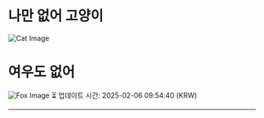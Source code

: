 
# 나만 없어 고양이

![Cat Image](https://cdn2.thecatapi.com/images/i2.jpg)

# 여우도 없어
![Fox Image](https://randomfox.ca/images/114.jpg)
⏳ 업데이트 시간: 2025-02-06 09:54:40 (KRW)

---
